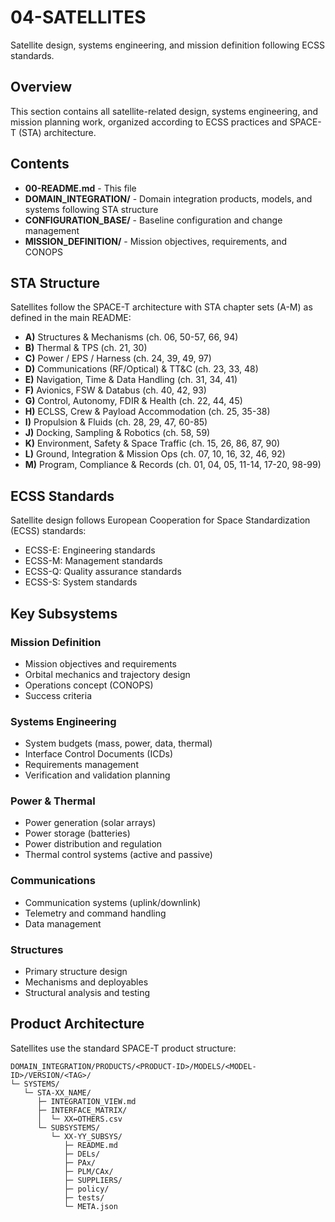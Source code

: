 # 04-SATELLITES

Satellite design, systems engineering, and mission definition following ECSS standards.

## Overview

This section contains all satellite-related design, systems engineering, and mission planning work, organized according to ECSS practices and SPACE-T (STA) architecture.

## Contents

- **00-README.md** - This file
- **DOMAIN_INTEGRATION/** - Domain integration products, models, and systems following STA structure
- **CONFIGURATION_BASE/** - Baseline configuration and change management
- **MISSION_DEFINITION/** - Mission objectives, requirements, and CONOPS

## STA Structure

Satellites follow the SPACE-T architecture with STA chapter sets (A-M) as defined in the main README:
- **A)** Structures & Mechanisms (ch. 06, 50-57, 66, 94)
- **B)** Thermal & TPS (ch. 21, 30)
- **C)** Power / EPS / Harness (ch. 24, 39, 49, 97)
- **D)** Communications (RF/Optical) & TT&C (ch. 23, 33, 48)
- **E)** Navigation, Time & Data Handling (ch. 31, 34, 41)
- **F)** Avionics, FSW & Databus (ch. 40, 42, 93)
- **G)** Control, Autonomy, FDIR & Health (ch. 22, 44, 45)
- **H)** ECLSS, Crew & Payload Accommodation (ch. 25, 35-38)
- **I)** Propulsion & Fluids (ch. 28, 29, 47, 60-85)
- **J)** Docking, Sampling & Robotics (ch. 58, 59)
- **K)** Environment, Safety & Space Traffic (ch. 15, 26, 86, 87, 90)
- **L)** Ground, Integration & Mission Ops (ch. 07, 10, 16, 32, 46, 92)
- **M)** Program, Compliance & Records (ch. 01, 04, 05, 11-14, 17-20, 98-99)

## ECSS Standards

Satellite design follows European Cooperation for Space Standardization (ECSS) standards:
- ECSS-E: Engineering standards
- ECSS-M: Management standards
- ECSS-Q: Quality assurance standards
- ECSS-S: System standards

## Key Subsystems

### Mission Definition
- Mission objectives and requirements
- Orbital mechanics and trajectory design
- Operations concept (CONOPS)
- Success criteria

### Systems Engineering
- System budgets (mass, power, data, thermal)
- Interface Control Documents (ICDs)
- Requirements management
- Verification and validation planning

### Power & Thermal
- Power generation (solar arrays)
- Power storage (batteries)
- Power distribution and regulation
- Thermal control systems (active and passive)

### Communications
- Communication systems (uplink/downlink)
- Telemetry and command handling
- Data management

### Structures
- Primary structure design
- Mechanisms and deployables
- Structural analysis and testing

## Product Architecture

Satellites use the standard SPACE-T product structure:
```
DOMAIN_INTEGRATION/PRODUCTS/<PRODUCT-ID>/MODELS/<MODEL-ID>/VERSION/<TAG>/
└─ SYSTEMS/
   └─ STA-XX_NAME/
      ├─ INTEGRATION_VIEW.md
      ├─ INTERFACE_MATRIX/
      │  └─ XX↔OTHERS.csv
      └─ SUBSYSTEMS/
         └─ XX-YY_SUBSYS/
            ├─ README.md
            ├─ DELs/
            ├─ PAx/
            ├─ PLM/CAx/
            ├─ SUPPLIERS/
            ├─ policy/
            ├─ tests/
            └─ META.json
```
